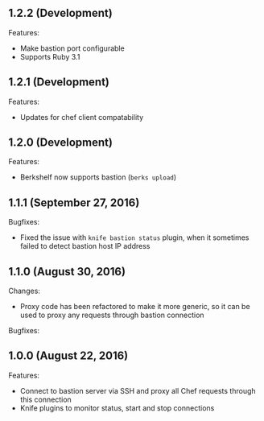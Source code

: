 ## 1.2.2 (Development)

Features:
  - Make bastion port configurable 
  - Supports Ruby 3.1

## 1.2.1 (Development)

Features:
  - Updates for chef client compatability

## 1.2.0 (Development)

Features:
  - Berkshelf now supports bastion (`berks upload`)

## 1.1.1 (September 27, 2016)

Bugfixes:
  - Fixed the issue with `knife bastion status` plugin, when it sometimes failed to detect bastion host IP address

## 1.1.0 (August 30, 2016)

Changes:
  - Proxy code has been refactored to make it more generic, so it can be used to proxy any requests through bastion connection

Bugfixes:

## 1.0.0 (August 22, 2016)

Features:

  - Connect to bastion server via SSH and proxy all Chef requests through this connection
  - Knife plugins to monitor status, start and stop connections
